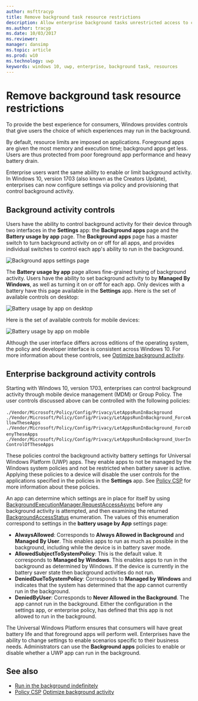 ```yaml
---
author: msfttracyp
title: Remove background task resource restrictions
description: Allow enterprise background tasks unrestricted access to computer resources.
ms.author: tracyp
ms.date: 10/03/2017
ms.reviewer: 
manager: dansimp
ms.topic: article
ms.prod: w10
ms.technology: uwp
keywords: windows 10, uwp, enterprise, background task, resources
---
```


# Remove background task resource restrictions

To provide the best experience for consumers, Windows provides controls that give users the choice of which experiences may run in the background.

By default, resource limits are imposed on applications. Foreground apps are given the most memory and execution time; background apps get less. Users are thus protected from poor foreground app performance and heavy battery drain.

Enterprise users want the same ability to enable or limit background activity. In Windows 10, version 1703 (also known as the Creators Update), enterprises can now configure settings via policy and provisioning that control background activity.

## Background activity controls

Users have the ability to control background activity for their device through two interfaces in the **Settings** app: the **Background apps** page and the **Battery usage by app** page. The **Background apps** page has a master switch to turn background activity on or off for all apps, and provides individual switches to control each app's ability to run in the background. 

![Background apps settings page](images/backgroundapps-setting.png)

The **Battery usage by app** page allows fine-grained tuning of background activity. Users have the ability to set background activity to by **Managed By Windows**, as well as turning it on or off for each app. Only devices with a battery have this page available in the **Settings** app. Here is the set of available controls on desktop: 

![Battery usage by app on desktop](images/battery-usage-by-app-desktop.png)

Here is the set of available controls for mobile devices: 

![Battery usage by app on mobile](images/battery-usage-by-app-mobile.png)

Although the user interface differs across editions of the operating system, the policy and developer interface is consistent across Windows 10. For more information about these controls, see [Optimize background activity](https://docs.microsoft.com/windows/uwp/debug-test-perf/optimize-background-activity).

## Enterprise background activity controls 

Starting with Windows 10, version 1703, enterprises can control background activity through mobile device management (MDM) or Group Policy. The user controls discussed above can be controlled with the following policies: 

`./Vendor/Microsoft/Policy/Config/Privacy/LetAppsRunInBackground` 
`./Vendor/Microsoft/Policy/Config/Privacy/LetAppsRunInBackground_ForceAllowTheseApps`
`./Vendor/Microsoft/Policy/Config/Privacy/LetAppsRunInBackground_ForceDenyTheseApps` 
`./Vendor/Microsoft/Policy/Config/Privacy/LetAppsRunInBackground_UserInControlOfTheseApps`

These policies control the background activity battery settings for Universal Windows Platform (UWP) apps. They enable apps to not be managed by the Windows system policies and not be restricted when battery saver is active. Applying these policies to a device will disable the user controls for the applications specified in the policies in the **Settings** app. See [Policy CSP](https://msdn.microsoft.com/windows/hardware/commercialize/customize/mdm/policy-configuration-service-provider#privacy-letappsruninbackground) for more information about these policies.

An app can determine which settings are in place for itself by using [BackgroundExecutionManager.RequestAccessAsync](https://docs.microsoft.com/uwp/api/Windows.ApplicationModel.Background.BackgroundAccessStatus) before any background activity is attempted, and then examining the returned  [BackgroundAccessStatus](https://docs.microsoft.com/uwp/api/windows.applicationmodel.background.backgroundaccessstatus) enumeration. The values of this enumeration correspond to settings in the **battery usage by App** settings page: 
  
- **AlwaysAllowed**: Corresponds to **Always Allowed in Background** and **Managed By User**. This enables apps to run as much as possible in the background, including while the device is in battery saver mode.
  
- **AllowedSubjectToSystemPolicy**: This is the default value. It corresponds to **Managed by Windows**. This enables apps to run in the background as determined by Windows. If the device is currently in the battery saver state then background activities do not run. 
  
- **DeniedDueToSystemPolicy**: Corresponds to **Managed by Windows** and indicates that the system has determined that the app cannot currently run in the background. 
  
- **DeniedByUser**: Corresponds to **Never Allowed in the Background**. The app cannot run in the background. Either the configuration in the settings app, or enterprise policy, has defined that this app is not allowed to run in the background. 

The Universal Windows Platform ensures that consumers will have great battery life and that foreground apps will perform well. Enterprises have the ability to change settings to enable scenarios specific to their business needs. Administrators can use the **Background apps** policies to enable or disable whether a UWP app can run in the background.

## See also

- [Run in the background indefinitely](https://docs.microsoft.com/windows/uwp/launch-resume/run-in-the-background-indefinetly)
- [Policy CSP](https://msdn.microsoft.com/windows/hardware/commercialize/customize/mdm/policy-configuration-service-provider#privacy-letappsruninbackground)
[Optimize background activity](https://docs.microsoft.com/windows/uwp/debug-test-perf/optimize-background-activity)
